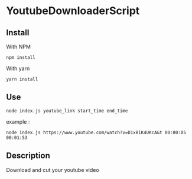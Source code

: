 # YoutubeDownloaderScript

## Install
With NPM
```
npm install
```
With yarn
```
yarn install
```

## Use
```
node index.js youtube_link start_time end_time
```
example :
```
node index.js https://www.youtube.com/watch?v=D1xBiK4UKcA&t 00:00:05 00:01:53 
```
## Description
Download and cut your youtube video